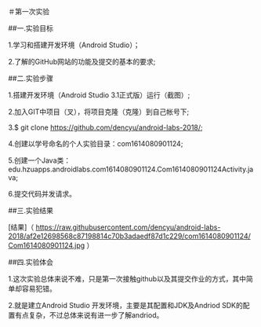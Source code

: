 ＃第一次实验

##一.实验目标

1.学习和搭建开发环境（Android Studio）；

2.了解的GitHub网站的功能及提交的基本的要求;

##二.实验步骤

1.搭建开发环境（Android Studio 3.1正式版）运行（截图）;

2.加入GIT中项目（叉），将项目克隆（克隆）到自己帐号下;

3.$ git clone https://github.com/dencyu/android-labs-2018/;

4.创建以学号命名的个人实验目录：com1614080901124;

5.创建一个Java类：edu.hzuapps.androidlabs.com1614080901124.Com1614080901124Activity.java;

6.提交代码并发请求。

##三.实验结果

[结果]（ https://raw.githubusercontent.com/dencyu/android-labs-2018/af2e12698568c87198814c70b3adaedf87d1c229/com1614080901124/Com1614080901124.jpg ） 

##四.实验体会

1.这次实验总体来说不难，只是第一次接触github以及其提交作业的方式，其中简单却容易犯错。

2.就是建立Android Studio 开发环境，主要是其配置和JDK及Andriod SDK的配置有点复杂，不过总体来说有进一步了解andriod。
